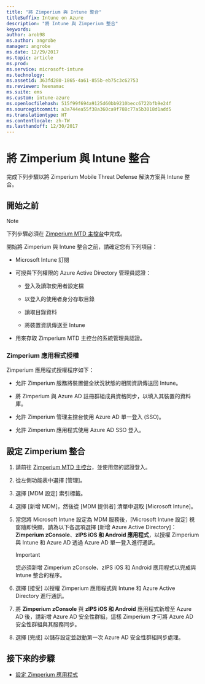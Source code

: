 ```yaml
---
title: "將 Zimperium 與 Intune 整合"
titleSuffix: Intune on Azure
description: "將 Intune 與 Zimperium 整合"
keywords: 
author: arob98
ms.author: angrobe
manager: angrobe
ms.date: 12/29/2017
ms.topic: article
ms.prod: 
ms.service: microsoft-intune
ms.technology: 
ms.assetid: 363fd280-1865-4a61-855b-eb75c3c62753
ms.reviewer: heenamac
ms.suite: ems
ms.custom: intune-azure
ms.openlocfilehash: 515f99f694a9125d60bb9210becc6722bfb9e24f
ms.sourcegitcommit: a3a744ea55f38a360ca9f788c77a5b3018d1add5
ms.translationtype: HT
ms.contentlocale: zh-TW
ms.lasthandoff: 12/30/2017
---
```

# <a name="integrate-zimperium-with-intune"></a>將 Zimperium 與 Intune 整合

完成下列步驟以將 Zimperium Mobile Threat Defense 解決方案與 Intune 整合。

## <a name="before-you-begin"></a>開始之前

> [!NOTE]
> 下列步驟必須在 [Zimperium MTD 主控台](https://staging2-console.zimperium.com)中完成。

開始將 Zimperium 與 Intune 整合之前，請確定您有下列項目：

-   Microsoft Intune 訂閱

-   可授與下列權限的 Azure Active Directory 管理員認證：

    -   登入及讀取使用者設定檔

    -   以登入的使用者身分存取目錄

    -   讀取目錄資料

    -   將裝置資訊傳送至 Intune

-   用來存取 Zimperium MTD 主控台的系統管理員認證。

### <a name="zimperium-app-authorization"></a>Zimperium 應用程式授權

Zimperium 應用程式授權程序如下：

-   允許 Zimperium 服務將裝置健全狀況狀態的相關資訊傳送回 Intune。

-   將 Zimperium 與 Azure AD 註冊群組成員資格同步，以填入其裝置的資料庫。

-   允許 Zimperium 管理主控台使用 Azure AD 單一登入 (SSO)。

-   允許 Zimperium 應用程式使用 Azure AD SSO 登入。

## <a name="to-set-up-zimperium-integration"></a>設定 Zimperium 整合

1.  請前往 [Zimperium MTD 主控台](https://staging2-console.zimperium.com)，並使用您的認證登入。

2.  從左側功能表中選擇 [管理]。

3.  選擇 [MDM 設定] 索引標籤。

4.  選擇 [新增 MDM]，然後從 [MDM 提供者] 清單中選取 [Microsoft Intune]。

5.  當您將 Microsoft Intune 設定為 MDM 服務後，[Microsoft Intune 設定] 視窗隨即快顯，請為以下各選項選擇 [新增 Azure Active Directory]：**Zimperium zConsole**、**zIPS iOS 和 Android 應用程式**，以授權 Zimperium 與 Intune 和 Azure AD 透過 Azure AD 單一登入進行通訊。

    > [!IMPORTANT]
    > 您必須新增 Zimperium zConsole、zIPS iOS 和 Android 應用程式以完成與 Intune 整合的程序。

6.  選擇 [接受] 以授權 Zimperium 應用程式與 Intune 和 Azure Active Directory 進行通訊。

7.  將 **Zimperium zConsole** 與 **zIPS iOS 和 Android** 應用程式新增至 Azure AD 後，請新增 Azure AD 安全性群組，這樣 Zimperium 才可將 Azure AD 安全性群組與其服務同步。

8.  選擇 [完成] 以儲存設定並啟動第一次 Azure AD 安全性群組同步處理。

## <a name="next-steps"></a>接下來的步驟

-   [設定 Zimperium 應用程式](mtd-apps-ios-app-configuration-policy-add-assign.md)
